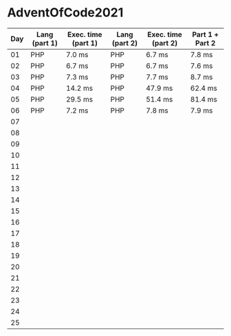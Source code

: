 # AdventOfCode2021

| Day                     | Lang (**part 1**)       | Exec. time (**part 1**) | Lang (**part 2**)       | Exec. time (**part 2**) | Part 1 + Part 2 |
| ----------------------- | ----------------------- | ----------------------- | ----------------------- | ----------------------- | ----------------|
| 01                      | PHP                     | 7\.0 ms                 | PHP                     | 6\.7 ms                 | 7\.8 ms         |
| 02                      | PHP                     | 6\.7 ms                 | PHP                     | 6\.7 ms                 | 7\.6 ms         |
| 03                      | PHP                     | 7\.3 ms                 | PHP                     | 7\.7 ms                 | 8\.7 ms         |
| 04                      | PHP                     | 14\.2 ms                | PHP                     | 47\.9 ms                | 62\.4 ms        |
| 05                      | PHP                     | 29\.5 ms                | PHP                     | 51\.4 ms                | 81\.4 ms        |
| 06                      | PHP                     | 7\.2 ms                 | PHP                     | 7\.8 ms                 | 7\.9 ms         |
| 07                      |                         |                         |                         |                         |                 |
| 08                      |                         |                         |                         |                         |                 |
| 09                      |                         |                         |                         |                         |                 |
| 10                      |                         |                         |                         |                         |                 |
| 11                      |                         |                         |                         |                         |                 |
| 12                      |                         |                         |                         |                         |                 |
| 13                      |                         |                         |                         |                         |                 |
| 14                      |                         |                         |                         |                         |                 |
| 15                      |                         |                         |                         |                         |                 |
| 16                      |                         |                         |                         |                         |                 |
| 17                      |                         |                         |                         |                         |                 |
| 18                      |                         |                         |                         |                         |                 |
| 19                      |                         |                         |                         |                         |                 |
| 20                      |                         |                         |                         |                         |                 |
| 21                      |                         |                         |                         |                         |                 |
| 22                      |                         |                         |                         |                         |                 |
| 23                      |                         |                         |                         |                         |                 |
| 24                      |                         |                         |                         |                         |                 |
| 25                      |                         |                         |                         |                         |                 |


